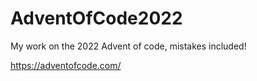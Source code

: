 # AdventOfCode2022

My work on the 2022 Advent of code, mistakes included!

https://adventofcode.com/
